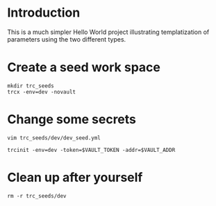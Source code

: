 # Introduction 
This is a much simpler Hello World project illustrating templatization of parameters using the two different types.

# Create a seed work space
```
mkdir trc_seeds
trcx -env=dev -novault
```

# Change some secrets 
```
vim trc_seeds/dev/dev_seed.yml
```

```
trcinit -env=dev -token=$VAULT_TOKEN -addr=$VAULT_ADDR
```

# Clean up after yourself
```
rm -r trc_seeds/dev
```
